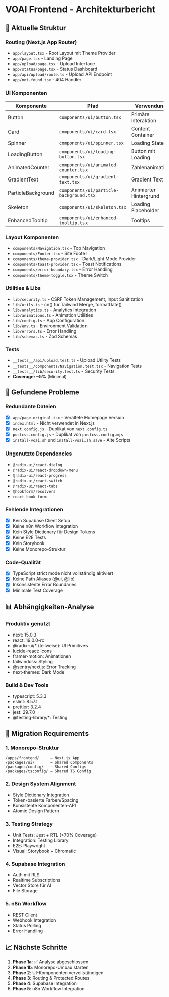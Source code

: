 # VOAI Frontend - Architekturbericht

## 📂 Aktuelle Struktur

### Routing (Next.js App Router)
- `app/layout.tsx` - Root Layout mit Theme Provider
- `app/page.tsx` - Landing Page
- `app/upload/page.tsx` - Upload Interface
- `app/status/page.tsx` - Status Dashboard
- `app/api/upload/route.ts` - Upload API Endpoint
- `app/not-found.tsx` - 404 Handler

### UI Komponenten
| Komponente | Pfad | Verwendung |
|------------|------|------------|
| Button | `components/ui/button.tsx` | Primäre Interaktion |
| Card | `components/ui/card.tsx` | Content Container |
| Spinner | `components/ui/spinner.tsx` | Loading States |
| LoadingButton | `components/ui/loading-button.tsx` | Button mit Loading |
| AnimatedCounter | `components/ui/animated-counter.tsx` | Zahlenanimation |
| GradientText | `components/ui/gradient-text.tsx` | Gradient Text |
| ParticleBackground | `components/ui/particle-background.tsx` | Animierter Hintergrund |
| Skeleton | `components/ui/skeleton.tsx` | Loading Placeholder |
| EnhancedTooltip | `components/ui/enhanced-tooltip.tsx` | Tooltips |

### Layout Komponenten
- `components/Navigation.tsx` - Top Navigation
- `components/Footer.tsx` - Site Footer  
- `components/theme-provider.tsx` - Dark/Light Mode Provider
- `components/toast-provider.tsx` - Toast Notifications
- `components/error-boundary.tsx` - Error Handling
- `components/theme-toggle.tsx` - Theme Switch

### Utilities & Libs
- `lib/security.ts` - CSRF Token Management, Input Sanitization
- `lib/utils.ts` - cn() für Tailwind Merge, formatDate()
- `lib/analytics.ts` - Analytics Integration
- `lib/animations.ts` - Animation Utilities
- `lib/config.ts` - App Configuration
- `lib/env.ts` - Environment Validation
- `lib/errors.ts` - Error Handling
- `lib/schemas.ts` - Zod Schemas

### Tests
- `__tests__/api/upload.test.ts` - Upload Utility Tests
- `__tests__/components/Navigation.test.tsx` - Navigation Tests
- `__tests__/lib/security.test.ts` - Security Tests
- **Coverage: ~5%** (Minimal)

## 🔴 Gefundene Probleme

### Redundante Dateien
- [x] `app/page-original.tsx` - Veraltete Homepage Version
- [x] `index.html` - Nicht verwendet in Next.js
- [x] `next.config.js` - Duplikat von `next.config.ts`
- [x] `postcss.config.js` - Duplikat von `postcss.config.mjs`
- [x] `install-voai.sh` und `install-voai.sh.save` - Alte Scripts

### Ungenutzte Dependencies
- `@radix-ui/react-dialog`
- `@radix-ui/react-dropdown-menu`
- `@radix-ui/react-progress`
- `@radix-ui/react-switch`
- `@radix-ui/react-tabs`
- `@hookform/resolvers`
- `react-hook-form`

### Fehlende Integrationen
- [x] Kein Supabase Client Setup
- [x] Keine n8n Workflow Integration
- [x] Kein Style Dictionary für Design Tokens
- [x] Keine E2E Tests
- [x] Kein Storybook
- [x] Keine Monorepo-Struktur

### Code-Qualität
- [x] TypeScript strict mode nicht vollständig aktiviert
- [x] Keine Path Aliases (@ui, @lib)
- [x] Inkonsistente Error Boundaries
- [x] Minimale Test Coverage

## 📊 Abhängigkeiten-Analyse

### Produktiv genutzt
- next: 15.0.3
- react: 19.0.0-rc
- @radix-ui/* (teilweise): UI Primitives
- lucide-react: Icons
- framer-motion: Animationen
- tailwindcss: Styling
- @sentry/nextjs: Error Tracking
- next-themes: Dark Mode

### Build & Dev Tools
- typescript: 5.3.3
- eslint: 8.57.1
- prettier: 3.2.4
- jest: 29.7.0
- @testing-library/*: Testing

## 🎯 Migration Requirements

### 1. Monorepo-Struktur
```
/apps/frontend/     → Next.js App
/packages/ui/       → Shared Components  
/packages/config/   → Shared Configs
/packages/tsconfig/ → Shared TS Config
```

### 2. Design System Alignment
- Style Dictionary Integration
- Token-basierte Farben/Spacing
- Konsistente Komponenten-API
- Atomic Design Pattern

### 3. Testing Strategy
- Unit Tests: Jest + RTL (>70% Coverage)
- Integration: Testing Library
- E2E: Playwright
- Visual: Storybook + Chromatic

### 4. Supabase Integration
- Auth mit RLS
- Realtime Subscriptions
- Vector Store für AI
- File Storage

### 5. n8n Workflow
- REST Client
- Webhook Integration
- Status Polling
- Error Handling

## 📈 Nächste Schritte

1. **Phase 1a**: ✅ Analyse abgeschlossen
2. **Phase 1b**: Monorepo-Umbau starten
3. **Phase 2**: UI-Komponenten vervollständigen
4. **Phase 3**: Routing & Protected Routes
5. **Phase 4**: Supabase Integration
6. **Phase 5**: n8n Workflow Integration